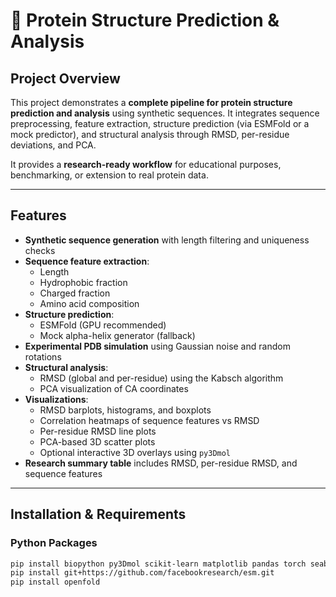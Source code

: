 # 🧬 Protein Structure Prediction & Analysis

## Project Overview
This project demonstrates a **complete pipeline for protein structure prediction and analysis** using synthetic sequences. It integrates sequence preprocessing, feature extraction, structure prediction (via ESMFold or a mock predictor), and structural analysis through RMSD, per-residue deviations, and PCA.  

It provides a **research-ready workflow** for educational purposes, benchmarking, or extension to real protein data.

---

## Features
- **Synthetic sequence generation** with length filtering and uniqueness checks  
- **Sequence feature extraction**:  
  - Length  
  - Hydrophobic fraction  
  - Charged fraction  
  - Amino acid composition  
- **Structure prediction**:  
  - ESMFold (GPU recommended)  
  - Mock alpha-helix generator (fallback)  
- **Experimental PDB simulation** using Gaussian noise and random rotations  
- **Structural analysis**:  
  - RMSD (global and per-residue) using the Kabsch algorithm  
  - PCA visualization of CA coordinates  
- **Visualizations**:  
  - RMSD barplots, histograms, and boxplots  
  - Correlation heatmaps of sequence features vs RMSD  
  - Per-residue RMSD line plots  
  - PCA-based 3D scatter plots  
  - Optional interactive 3D overlays using `py3Dmol`  
- **Research summary table** includes RMSD, per-residue RMSD, and sequence features  

---

## Installation & Requirements

### Python Packages
```bash
pip install biopython py3Dmol scikit-learn matplotlib pandas torch seaborn einops
pip install git+https://github.com/facebookresearch/esm.git
pip install openfold

